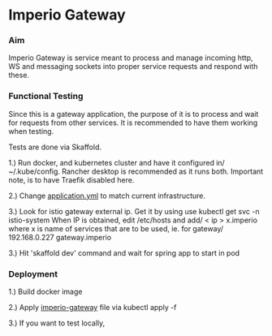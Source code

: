 # Imperio Gateway

### Aim

Imperio Gateway is service meant to process and manage incoming http, WS and messaging sockets into proper service requests and respond with these.

### Functional Testing
Since this is a gateway application, the purpose of it is to process and wait for requests from other services. It is recommended to have them working when testing.

Tests are done via Skaffold.

1.) Run docker, and kubernetes cluster and have it configured in/ ~/.kube/config. Rancher desktop is recommended as it runs both. Important note, is to have Traefik disabled here.

2.) Change [application.yml](src/main/resources/application.yml) to match current infrastructure.

3.) Look for istio gateway external ip. Get it by using use kubectl get svc -n istio-system
When IP is obtained, edit /etc/hosts and add/ < ip > 	x.imperio where x is name of services that are to be used, ie. for gateway/ 192.168.0.227	gateway.imperio

3.) Hit 'skaffold dev' command and wait for spring app to start in pod

### Deployment
1.) Build docker image

2.) Apply [imperio-gateway](imperio-gateway.yaml) file via kubectl apply -f

3.) If you want to test locally, 
